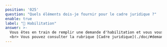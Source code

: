 ```yaml
---
position: '025'
question: "Quels éléments dois-je fournir pour le cadre juridique ?"
enable: true
label: "📝 Habilitation"
answer: >-
  Vous êtes en train de remplir une demande d'habilitation et vous vous posez des questions sur les éléments à fournir pour justifier de votre cadre juridique ?
  <br> Vous pouvez consulter la rubrique [Cadre juridique](./doc/#demande-habilitation)
---
```

